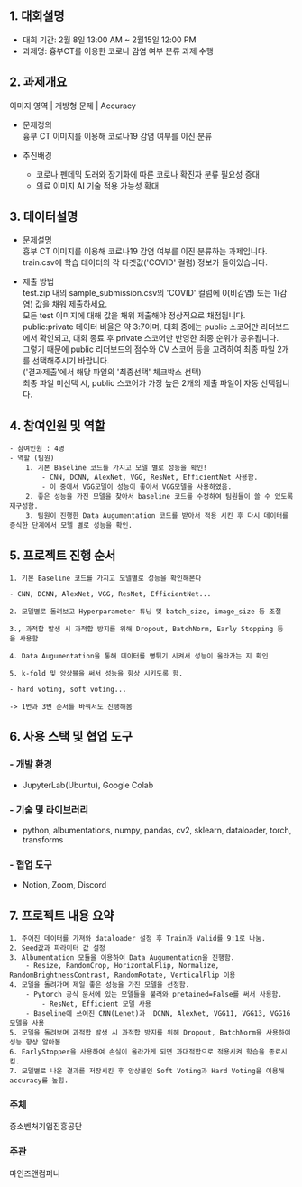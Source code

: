 ## **1. 대회설명**
* 대회 기간: 2월 8일 13:00 AM ~ 2월15일 12:00 PM 
* 과제명: 흉부CT를 이용한 코로나 감염 여부 분류 과제 수행

## **2. 과제개요**
이미지 영역 | 개방형 문제 | Accuracy

* 문제정의<br>
흉부 CT 이미지를 이용해 코로나19 감염 여부를 이진 분류

* 추진배경
  * 코로나 펜데믹 도래와 장기화에 따른 코로나 확진자 분류 필요성 증대
  * 의료 이미지 AI 기술 적용 가능성 확대

## **3. 데이터설명**

* 문제설명<br>
흉부 CT 이미지를 이용해 코로나19 감염 여부를 이진 분류하는 과제입니다. train.csv에 학습 데이터의 각 타겟값('COVID' 컬럼) 정보가 들어있습니다.

* 제출 방법<br>
test.zip 내의 sample_submission.csv의 'COVID' 컬럼에 0(비감염) 또는 1(감염) 값을 채워 제출하세요.<br>
모든 test 이미지에 대해 값을 채워 제출해야 정상적으로 채점됩니다. <br>
public:private 데이터 비율은 약 3:7이며, 대회 중에는 public 스코어만 리더보드에서 확인되고, 대회 종료 후 private 스코어만 반영한 최종 순위가 공유됩니다.<br>
그렇기 때문에 public 리더보드의 점수와 CV 스코어 등을 고려하여 최종 파일 2개를 선택해주시기 바랍니다.<br>
('결과제출'에서 해당 파일의 '최종선택' 체크박스 선택) <br>
최종 파일 미선택 시, public 스코어가 가장 높은 2개의 제출 파일이 자동 선택됩니다.

## **4. 참여인원 및 역할**
    - 참여인원 : 4명
    - 역할 (팀원)
        1. 기본 Baseline 코드를 가지고 모델 별로 성능을 확인!
            - CNN, DCNN, AlexNet, VGG, ResNet, EfficientNet 사용함.
            - 이 중에서 VGG모델이 성능이 좋아서 VGG모델을 사용하였음.
        2. 좋은 성능을 가진 모델을 찾아서 baseline 코드를 수정하여 팀원들이 쓸 수 있도록 재구성함.
        3. 팀원이 진행한 Data Augumentation 코드를 받아서 적용 시킨 후 다시 데이터를 증식한 단계에서 모델 별로 성능을 확인.
        
## **5. 프로젝트 진행 순서**
    
    1. 기본 Baseline 코드를 가지고 모델별로 성능을 확인해본다
    
    - CNN, DCNN, AlexNet, VGG, ResNet, EfficientNet...
    
    2. 모델별로 돌려보고 Hyperparameter 튜닝 및 batch_size, image_size 등 조절
    
    3., 과적합 발생 시 과적합 방지를 위해 Dropout, BatchNorm, Early Stopping 등을 사용함
    
    4. Data Augumentation을 통해 데이터를 뻥튀기 시켜서 성능이 올라가는 지 확인
    
    5. k-fold 및 앙상블을 써서 성능을 향상 시키도록 함.
    
    - hard voting, soft voting...
    
    -> 1번과 3번 순서를 바꿔서도 진행해봄

## **6. 사용 스택 및 협업 도구**
### **- 개발 환경**
* JupyterLab(Ubuntu), Google Colab
### **- 기술 및 라이브러리**
* python, albumentations, numpy, pandas, cv2, sklearn, dataloader, torch, transforms
### **- 협업 도구**
* Notion, Zoom, Discord
    
## **7. 프로젝트 내용 요약**
    1. 주어진 데이터를 가져와 dataloader 설정 후 Train과 Valid를 9:1로 나눔.
    2. Seed값과 파라미터 값 설정
    3. Albumentation 모듈을 이용하여 Data Augumentation을 진행함.
        - Resize, RandomCrop, HorizontalFlip, Normalize, RandomBrightnessContrast, RandomRotate, VerticalFlip 이용
    4. 모델을 돌려가며 제일 좋은 성능을 가진 모델을 선정함.
        - Pytorch 공식 문서에 있는 모델들을 불러와 pretained=False를 써서 사용함.
            - ResNet, Efficient 모델 사용
        - Baseline에 쓰여진 CNN(Lenet)과  DCNN, AlexNet, VGG11, VGG13, VGG16모델을 사용
    5. 모델을 돌려보며 과적합 발생 시 과적합 방지를 위해 Dropout, BatchNorm을 사용하여 성능 향상 알아봄
    6. EarlyStopper을 사용하여 손실이 올라가게 되면 과대적합으로 적용시켜 학습을 종료시킴.
    7. 모델별로 나온 결과를 저장시킨 후 앙상블인 Soft Voting과 Hard Voting을 이용해 accuracy를 높힘.


### **주체**
중소벤처기업진흥공단

### **주관**
마인즈앤컴퍼니

